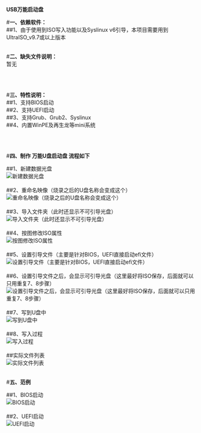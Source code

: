 **USB万能启动盘**

#**一、依赖软件：**  <br> 
##1、由于使用到ISO写入功能以及Syslinux v6引导，本项目需要用到UltraISO_v9.7或以上版本
  <br>   <br> 

#**二、缺失文件说明：**  <br> 
暂无

  <br>   <br> 


#**三、特性说明：**<br>
##1、支持BIOS启动  <br>
##2、支持UEFI启动  <br>
##3、支持Grub、Grub2、Syslinux  <br>
##4、内置WinPE及再生龙等mini系统 <br>

  <br>   <br> 


#**四、制作 万能U盘启动盘 流程如下** <br>

##1、新建数据光盘 <br>
![新建数据光盘](https://github.com/beatfan/USB_Boot_With_Grub_Grub2_ISOLINUX/blob/master/ReadME_Image/MakeISO_SOP/1.create_new_dataiso.png)
  <br>   <br> 
##2、重命名映像（烧录之后的U盘名称会变成这个） <br>
![重命名映像（烧录之后的U盘名称会变成这个）](https://github.com/beatfan/USB_Boot_With_Grub_Grub2_ISOLINUX/blob/master/ReadME_Image/MakeISO_SOP/2.rename_iso.png)
  <br>   <br> 
##3、导入文件夹（此时还显示不可引导光盘）   <br> 
![导入文件夹（此时还显示不可引导光盘）](https://github.com/beatfan/USB_Boot_With_Grub_Grub2_ISOLINUX/blob/master/ReadME_Image/MakeISO_SOP/3.import_folders.png)
  <br>   <br> 
##4、按图修改ISO属性  <br> 
![按图修改ISO属性](https://github.com/beatfan/USB_Boot_With_Grub_Grub2_ISOLINUX/blob/master/ReadME_Image/MakeISO_SOP/4.change_iso_attribute.png)
  <br>   <br> 
##5、设置引导文件（主要是针对BIOS，UEFI直接启动efi文件）  <br> 
![设置引导文件（主要是针对BIOS，UEFI直接启动efi文件）](https://github.com/beatfan/USB_Boot_With_Grub_Grub2_ISOLINUX/blob/master/ReadME_Image/MakeISO_SOP/5.set_boot_file.png)
  <br>   <br> 
##6、设置引导文件之后，会显示可引导光盘（这里最好将ISO保存，后面就可以只用重复7、8步骤）  <br> 
![设置引导文件之后，会显示可引导光盘（这里最好将ISO保存，后面就可以只用重复7、8步骤）](https://github.com/beatfan/USB_Boot_With_Grub_Grub2_ISOLINUX/blob/master/ReadME_Image/MakeISO_SOP/6.show_bootable.png)
  <br>   <br> 
##7、写到U盘中  <br> 
![写到U盘中](https://github.com/beatfan/USB_Boot_With_Grub_Grub2_ISOLINUX/blob/master/ReadME_Image/MakeISO_SOP/7.write_to_disk.png)
  <br>   <br> 
##8、写入过程  <br> 
![写入过程](https://github.com/beatfan/USB_Boot_With_Grub_Grub2_ISOLINUX/blob/master/ReadME_Image/MakeISO_SOP/8.write_process.png)
  <br>   <br> 
##实际文件列表  <br> 
![实际文件列表](https://github.com/beatfan/USB_Boot_With_Grub_Grub2_ISOLINUX/blob/master/ReadME_Image/MakeISO_SOP/file_list.png)
  <br>   <br> 


#**五、范例**

##1、BIOS启动  <br> 
![BIOS启动](https://github.com/beatfan/USB_Boot_With_Grub_Grub2_ISOLINUX/blob/master/ReadME_Image/Examples/example_BIOS.png)
  <br>   <br> 
##2、UEFI启动  <br> 
![UEFI启动](https://github.com/beatfan/USB_Boot_With_Grub_Grub2_ISOLINUX/blob/master/ReadME_Image/Examples/example_UEFI.png)


